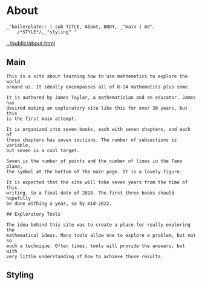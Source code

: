 # About


    _"boilerplate:: | sub TITLE, About, BODY, _"main | md",
        /*STYLE*/,_"styling" " 

[../public/about.html](# "save:")


## Main

    This is a site about learning how to use mathematics to explore the world
    around us. It ideally encompasses all of K-14 mathematics plus some. 

    It is authored by James Taylor, a mathematician and an educator. James has
    desired making an exploratory site like this for over 30 years, but this
    is the first main attempt.

    It is organized into seven books, each with seven chapters, and each of
    those chapters has seven sections. The number of subsections is variable,
    but seven is a cool target. 

    Seven is the number of points and the number of lines in the Fano plane,
    the symbol at the bottom of the main page. It is a lovely figure. 

    It is expected that the site will take seven years from the time of this
    writing. So a final date of 2028. The first three books should hopefully
    be done withing a year, so by mid-2022. 

    ## Exploratory Tools

    The idea behind this site was to create a place for really exploring the
    mathematical ideas. Many tools allow one to explore a problem, but not so
    much a technique. Often times, tools will provide the answers, but with
    very little understanding of how to achieve those results. 

## Styling
